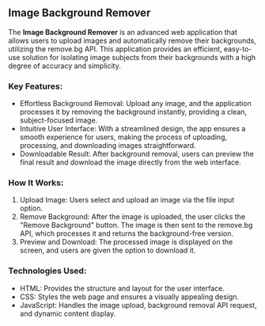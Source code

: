 ## Image Background Remover

The **Image Background Remover** is an advanced web application that allows users to upload images and automatically remove their backgrounds, utilizing the remove.bg API. This application provides an efficient, easy-to-use solution for isolating image subjects from their backgrounds with a high degree of accuracy and simplicity.

### Key Features:
- Effortless Background Removal: Upload any image, and the application processes it by removing the background instantly, providing a clean, subject-focused image.
- Intuitive User Interface: With a streamlined design, the app ensures a smooth experience for users, making the process of uploading, processing, and downloading images straightforward.
- Downloadable Result: After background removal, users can preview the final result and download the image directly from the web interface.

### How It Works:
1. Upload Image: Users select and upload an image via the file input option.
2. Remove Background: After the image is uploaded, the user clicks the "Remove Background" button. The image is then sent to the remove.bg API, which processes it and returns the background-free version.
3. Preview and Download: The processed image is displayed on the screen, and users are given the option to download it.

### Technologies Used:
- HTML: Provides the structure and layout for the user interface.
- CSS: Styles the web page and ensures a visually appealing design.
- JavaScript: Handles the image upload, background removal API request, and dynamic content display.
